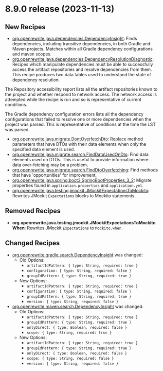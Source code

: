 # 8.9.0 release (2023-11-13)

## New Recipes

* [org.openrewrite.java.dependencies.DependencyInsight](https://docs.openrewrite.org/recipes/java/dependencies/dependencyinsight): Finds dependencies, including transitive dependencies, in both Gradle and Maven projects. Matches within all Gradle dependency configurations and maven scopes. 
* [org.openrewrite.java.dependencies.DependencyResolutionDiagnostic](https://docs.openrewrite.org/recipes/java/dependencies/dependencyresolutiondiagnostic): Recipes which manipulate dependencies must be able to successfully access the artifact repositories and resolve dependencies from them. This recipe produces two data tables used to understand the state of dependency resolution. 

The Repository accessibility report lists all the artifact repositories known to the project and whether respond to network access. The network access is attempted while the recipe is run and so is representative of current conditions. 

The Gradle dependency configuration errors lists all the dependency configurations that failed to resolve one or more dependencies when the project was parsed. This is representative of conditions at the time the LST was parsed. 
* [org.openrewrite.java.migrate.DontOverfetchDto](https://docs.openrewrite.org/recipes/java/migrate/dontoverfetchdto): Replace method parameters that have DTOs with their data elements when only the specified data element is used. 
* [org.openrewrite.java.migrate.search.FindDataUsedOnDto](https://docs.openrewrite.org/recipes/java/migrate/search/finddatausedondto): Find data elements used on DTOs. This is useful to provide information where data over-fetching may be a problem. 
* [org.openrewrite.java.migrate.search.FindDtoOverfetching](https://docs.openrewrite.org/recipes/java/migrate/search/finddtooverfetching): Find methods that have 'opportunities' for improvement. 
* [org.openrewrite.java.spring.boot3.SpringBootProperties_3_2](https://docs.openrewrite.org/recipes/java/spring/boot3/springbootproperties_3_2): Migrate properties found in `application.properties` and `application.yml`. 
* [org.openrewrite.java.testing.jmockit.JMockitExpectationsToMockito](https://docs.openrewrite.org/recipes/java/testing/jmockit/jmockitexpectationstomockito): Rewrites JMockit `Expectations` blocks to Mockito statements. 

## Removed Recipes

* **org.openrewrite.java.testing.jmockit.JMockitExpectationsToMockitoWhen**: Rewrites JMockit `Expectations` to `Mockito.when`. 

## Changed Recipes

* [org.openrewrite.gradle.search.DependencyInsight](https://docs.openrewrite.org/recipes/gradle/search/dependencyinsight) was changed:
  * Old Options:
    * `artifactIdPattern: { type: String, required: true }`
    * `configuration: { type: String, required: false }`
    * `groupIdPattern: { type: String, required: true }`
  * New Options:
    * `artifactIdPattern: { type: String, required: true }`
    * `configuration: { type: String, required: false }`
    * `groupIdPattern: { type: String, required: true }`
    * `version: { type: String, required: false }`
* [org.openrewrite.maven.search.DependencyInsight](https://docs.openrewrite.org/recipes/maven/search/dependencyinsight) was changed:
  * Old Options:
    * `artifactIdPattern: { type: String, required: true }`
    * `groupIdPattern: { type: String, required: true }`
    * `onlyDirect: { type: Boolean, required: false }`
    * `scope: { type: String, required: true }`
  * New Options:
    * `artifactIdPattern: { type: String, required: true }`
    * `groupIdPattern: { type: String, required: true }`
    * `onlyDirect: { type: Boolean, required: false }`
    * `scope: { type: String, required: false }`
    * `version: { type: String, required: false }`